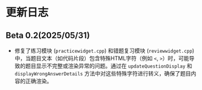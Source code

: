 # 更新日志

## Beta 0.2(2025/05/31)
  - 修复了练习模块 (`practicewidget.cpp`) 和错题复习模块 (`reviewwidget.cpp`) 中，当题目文本（如代码片段）包含特殊HTML字符（例如 `<`, `>`）时，可能导致的题目显示不完整或渲染异常的问题。通过在 `updateQuestionDisplay` 和 `displayWrongAnswerDetails` 方法中对这些特殊字符进行转义，确保了题目内容的正确渲染。